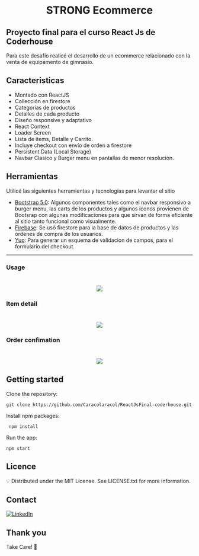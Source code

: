 <h1 align="center"> STRONG Ecommerce</h1>

## Proyecto final para el curso React Js de Coderhouse

Para este desafío realicé el desarrollo de un ecommerce relacionado con la venta de equipamento de gimnasio.

## Caracteristicas

- Montado con ReactJS
- Collección en firestore
- Categorías de productos
- Detalles de cada producto
- Diseño responsive y adaptativo
- React Context
- Loader Screen
- Lista de items, Detalle y Carrito.
- Incluye checkout con envío de orden a firestore
- Persistent Data (Local Storage)
- Navbar Clasico y Burger menu en pantallas de menor resolución.

## Herramientas

Utilicé las siguientes herramientas y tecnologías para levantar el sitio

- [Bootstrap 5.0](https://github.com/twbs/bootstrap):
  Algunos componentes tales como el navbar responsivo a burger menu, las carts de los productos y algunos íconos provienen de Bootsrap con algunas modificaciones para que sirvan de forma eficiente al sitio tanto funcional como visualmente.
- [Firebase](https://github.com/firebase/):
  Se usó firestore para la base de datos de productos y las órdenes de compra de los usuarios.
- [Yup](https://github.com/jquense/yup): Para generar un esquema de validacion de campos, para el formulario del checkout.

---

### Usage

<h1 align="center">
  <img src="https://user-images.githubusercontent.com/115516561/232940895-7ad35f5f-c96a-490d-bc6d-35f27cddc96a.gif"/>
</h1>

### Item detail

<h1 align="center">
  <img src="https://user-images.githubusercontent.com/115516561/232938826-d29bbab5-b82a-4368-9e98-98fa5e994d68.gif"/>
</h1>

### Order confimation

<h1 align="center">
    <img src="https://user-images.githubusercontent.com/115516561/232939395-6f28b396-8275-4300-9323-e7d8d962ee44.gif"/>
</h1>

## Getting started

Clone the repository:

```
git clone https://github.com/Caracolaracol/ReactJsFinal-coderhouse.git
```

Install npm packages:

```
 npm install
```

Run the app:

```
npm start
```

## Licence

💡 Distributed under the MIT License. See LICENSE.txt for more information.

## Contact

<a>[![LinkedIn](https://img.shields.io/badge/linkedin-%230077B5.svg?style=for-the-badge&logo=linkedin&logoColor=white)](https://www.linkedin.com/in/daiana-carabetta)</a>&nbsp;

## Thank you

Take Care! 💛
